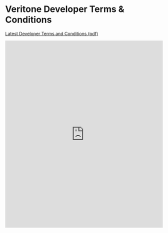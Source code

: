 # Veritone Developer Terms & Conditions

[Latest Developer Terms and Conditions (pdf)](https://s3.amazonaws.com/static.veritone.com/terms/VDA+Terms+and+Conditions.pdf)

<!-- markdownlint-disable no-inline-html -->
<embed src="https://drive.google.com/viewerng/viewer?embedded=true&url=https://s3.amazonaws.com/static.veritone.com/terms/VDA+Terms+and+Conditions.pdf" width="100%" height="600px">
